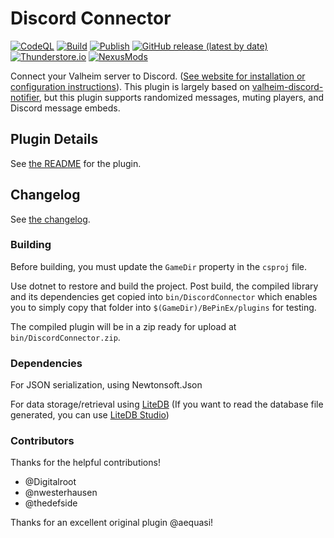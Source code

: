 # Discord Connector

[![CodeQL](https://github.com/nwesterhausen/valheim-discordconnector/actions/workflows/codeql-analysis.yml/badge.svg)](https://github.com/nwesterhausen/valheim-discordconnector/actions/workflows/codeql-analysis.yml)
[![Build](https://github.com/nwesterhausen/valheim-discordconnector/actions/workflows/dotnet.yml/badge.svg)](https://github.com/nwesterhausen/valheim-discordconnector/actions/workflows/dotnet.yml)
[![Publish](https://github.com/nwesterhausen/valheim-discordconnector/actions/workflows/publish.yml/badge.svg)](https://github.com/nwesterhausen/valheim-discordconnector/actions/workflows/publish.yml)
[![GitHub release (latest by date)](https://img.shields.io/github/v/release/nwesterhausen/valheim-discordconnector?label=Github%20Release&style=flat&labelColor=%2332393F)](https://github.com/nwesterhausen/valheim-discordconnector/releases/latest)
[![Thunderstore.io](https://img.shields.io/badge/Thunderstore.io-2.1.13-%23375a7f?style=flat&labelColor=%2332393F)](https://valheim.thunderstore.io/package/nwesterhausen/DiscordConnector/)
[![NexusMods](https://img.shields.io/badge/NexusMods-2.1.13-%23D98F40?style=flat&labelColor=%2332393F)](https://www.nexusmods.com/valheim/mods/1551/)

Connect your Valheim server to Discord. ([See website for installation or configuration instructions](https://discordconnector.valheim.nwest.games/)). This plugin is largely based on [valheim-discord-notifier](https://github.com/aequasi/valheim-discord-notifier), but this plugin supports randomized messages, muting players, and Discord message embeds.

## Plugin Details

See [the README](Metadata/README.md) for the plugin.

## Changelog

See [the changelog](docs/changelog.md).

### Building

Before building, you must update the `GameDir` property in the `csproj` file.

Use dotnet to restore and build the project. Post build, the compiled library and its
dependencies get copied into `bin/DiscordConnector` which enables you to simply copy
that folder into `$(GameDir)/BePinEx/plugins` for testing.

The compiled plugin will be in a zip ready for upload at `bin/DiscordConnector.zip`.

### Dependencies

For JSON serialization, using Newtonsoft.Json

For data storage/retrieval using [LiteDB](https://www.litedb.org/)
(If you want to read the database file generated, you can use [LiteDB Studio](https://github.com/mbdavid/LiteDB.Studio/releases/latest))

### Contributors

Thanks for the helpful contributions!

- @Digitalroot
- @nwesterhausen
- @thedefside

Thanks for an excellent original plugin @aequasi!
